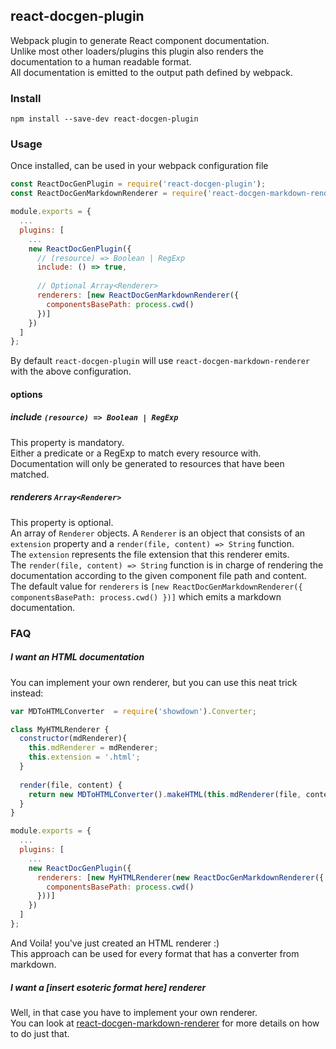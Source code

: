 ## react-docgen-plugin

Webpack plugin to generate React component documentation.</br>
Unlike most other loaders/plugins this plugin also renders the documentation to a human readable format.</br>
All documentation is emitted to the output path defined by webpack.

### Install
```
npm install --save-dev react-docgen-plugin
```

### Usage
Once installed, can be used in your webpack configuration file
```javascript
const ReactDocGenPlugin = require('react-docgen-plugin');
const ReactDocGenMarkdownRenderer = require('react-docgen-markdown-renderer');

module.exports = {
  ...
  plugins: [
    ...
    new ReactDocGenPlugin({
      // (resource) => Boolean | RegExp
      include: () => true,
      
      // Optional Array<Renderer>
      renderers: [new ReactDocGenMarkdownRenderer({
        componentsBasePath: process.cwd()
      })]
    })
  ]
};
```

By default `react-docgen-plugin` will use `react-docgen-markdown-renderer` with the above configuration.</br>

#### options
##### include `(resource) => Boolean | RegExp`
This property is mandatory.</br>
Either a predicate or a RegExp to match every resource with. Documentation will only be generated to resources that have been matched. 

##### renderers `Array<Renderer>`
This property is optional.</br>
An array of `Renderer` objects. A `Renderer` is an object that consists of an `extension` property and a `render(file, content) => String` function.</br>
The `extension` represents the file extension that this renderer emits.</br>
The `render(file, content) => String` function is in charge of rendering the documentation according to the given component file path and content.</br>
The default value for `renderers` is `[new ReactDocGenMarkdownRenderer({ componentsBasePath: process.cwd() })]` which emits a markdown documentation.


### FAQ
##### I want an HTML documentation
You can implement your own renderer, but you can use this neat trick instead:
```javascript
var MDToHTMLConverter  = require('showdown').Converter;

class MyHTMLRenderer {
  constructor(mdRenderer){
    this.mdRenderer = mdRenderer;
    this.extension = '.html';
  }
  
  render(file, content) {
    return new MDToHTMLConverter().makeHTML(this.mdRenderer(file, content));
  }
}

module.exports = {
  ...
  plugins: [
    ...
    new ReactDocGenPlugin({
      renderers: [new MyHTMLRenderer(new ReactDocGenMarkdownRenderer({
        componentsBasePath: process.cwd()
      }))]
    })
  ]
};
```
And Voila! you've just created an HTML renderer :)</br>
This approach can be used for every format that has a converter from markdown.

##### I want a [insert esoteric format here] renderer
Well, in that case you have to implement your own renderer.</br>
You can look at [react-docgen-markdown-renderer](../../../../OriR/react-docgen-markdown-renderer) for more details on how to do just that.
